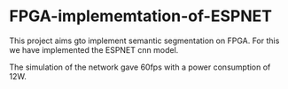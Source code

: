 # FPGA-implememtation-of-ESPNET

This project aims gto implement semantic segmentation on FPGA. For this we have implemented the ESPNET cnn model. 

The simulation of the network gave 60fps with a power consumption of 12W.

